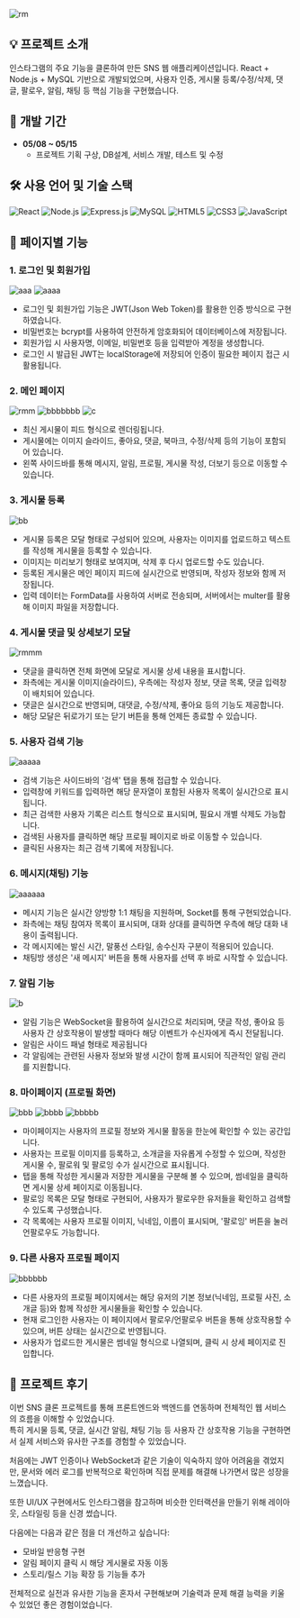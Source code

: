 
![rm](https://github.com/user-attachments/assets/e48c73c6-a0f4-48e6-9220-7e287197661f)
## 💡 프로젝트 소개
인스타그램의 주요 기능을 클론하여 만든 SNS 웹 애플리케이션입니다.
React + Node.js + MySQL 기반으로 개발되었으며, 사용자 인증, 게시물 등록/수정/삭제, 댓글, 팔로우, 알림, 채팅 등 핵심 기능을 구현했습니다.

## 📅 개발 기간

- **05/08 ~ 05/15**
  - 프로젝트 기획 구상, DB설계, 서비스 개발, 테스트 및 수정

## 🛠 사용 언어 및 기술 스택

![React](https://img.shields.io/badge/React-61DAFB?style=for-the-badge&logo=react&logoColor=black)
![Node.js](https://img.shields.io/badge/Node.js-339933?style=for-the-badge&logo=node.js&logoColor=white)
![Express.js](https://img.shields.io/badge/Express.js-000000?style=for-the-badge&logo=express&logoColor=white)
![MySQL](https://img.shields.io/badge/MySQL-4479A1?style=for-the-badge&logo=mysql&logoColor=white)
![HTML5](https://img.shields.io/badge/HTML5-E34F26?style=for-the-badge&logo=html5&logoColor=white)
![CSS3](https://img.shields.io/badge/CSS3-1572B6?style=for-the-badge&logo=css3&logoColor=white)
![JavaScript](https://img.shields.io/badge/JavaScript-F7DF1E?style=for-the-badge&logo=javascript&logoColor=black)

## 📑 페이지별 기능

### 1. 로그인 및 회원가입

![aaa](https://github.com/user-attachments/assets/45effaf4-b575-4975-8b9e-250fa74f4b76)
![aaaa](https://github.com/user-attachments/assets/018dad97-213e-4720-bb18-6fd40c6f7894)

- 로그인 및 회원가입 기능은 JWT(Json Web Token)를 활용한 인증 방식으로 구현하였습니다.  
- 비밀번호는 bcrypt를 사용하여 안전하게 암호화되어 데이터베이스에 저장됩니다.  
- 회원가입 시 사용자명, 이메일, 비밀번호 등을 입력받아 계정을 생성합니다.  
- 로그인 시 발급된 JWT는 localStorage에 저장되어 인증이 필요한 페이지 접근 시 활용됩니다.

### 2. 메인 페이지

![rmm](https://github.com/user-attachments/assets/84db7e03-487d-47f7-867a-7f037f82be7a)
![bbbbbbb](https://github.com/user-attachments/assets/48cf2416-f84a-4279-91eb-072267e20716)
![c](https://github.com/user-attachments/assets/d7ddeef5-602d-4c6c-ab57-ff1504207a22)

- 최신 게시물이 피드 형식으로 렌더링됩니다.
- 게시물에는 이미지 슬라이드, 좋아요, 댓글, 북마크, 수정/삭제 등의 기능이 포함되어 있습니다.
- 왼쪽 사이드바를 통해 메시지, 알림, 프로필, 게시물 작성, 더보기 등으로 이동할 수 있습니다.

### 3. 게시물 등록

![bb](https://github.com/user-attachments/assets/2c059fea-8746-4440-b06d-8961d92a0b44)

- 게시물 등록은 모달 형태로 구성되어 있으며, 사용자는 이미지를 업로드하고 텍스트를 작성해 게시물을 등록할 수 있습니다.
- 이미지는 미리보기 형태로 보여지며, 삭제 후 다시 업로드할 수도 있습니다.  
- 등록된 게시물은 메인 페이지 피드에 실시간으로 반영되며, 작성자 정보와 함께 저장됩니다.  
- 입력 데이터는 FormData를 사용하여 서버로 전송되며, 서버에서는 multer를 활용해 이미지 파일을 저장합니다.

### 4. 게시물 댓글 및 상세보기 모달

![rmmm](https://github.com/user-attachments/assets/7ac52100-a658-4e9c-a0c7-6c4997a19211)

- 댓글을 클릭하면 전체 화면에 모달로 게시물 상세 내용을 표시합니다.  
- 좌측에는 게시물 이미지(슬라이드), 우측에는 작성자 정보, 댓글 목록, 댓글 입력창이 배치되어 있습니다.  
- 댓글은 실시간으로 반영되며, 대댓글, 수정/삭제, 좋아요 등의 기능도 제공합니다.  
- 해당 모달은 뒤로가기 또는 닫기 버튼을 통해 언제든 종료할 수 있습니다.

### 5. 사용자 검색 기능

![aaaaa](https://github.com/user-attachments/assets/5e54eb3c-5639-4a1a-8b50-dffcde7eccb7)

- 검색 기능은 사이드바의 '검색' 탭을 통해 접급할 수 있습니다.
- 입력창에 키워드를 입력하면 해당 문자열이 포함된 사용자 목록이 실시간으로 표시됩니다.  
- 최근 검색한 사용자 기록은 리스트 형식으로 표시되며, 필요시 개별 삭제도 가능합니다.  
- 검색된 사용자를 클릭하면 해당 프로필 페이지로 바로 이동할 수 있습니다.
- 클릭된 사용자는 최근 검색 기록에 저장됩니다.

### 6. 메시지(채팅) 기능

![aaaaaa](https://github.com/user-attachments/assets/f195815b-b0fe-4d8d-b68c-f3e69aa99d43)

- 메시지 기능은 실시간 양방향 1:1 채팅을 지원하며, Socket를 통해 구현되었습니다.  
- 좌측에는 채팅 참여자 목록이 표시되며, 대화 상대를 클릭하면 우측에 해당 대화 내용이 출력됩니다.  
- 각 메시지에는 발신 시간, 말풍선 스타일, 송수신자 구분이 적용되어 있습니다. 
- 채팅방 생성은 '새 메시지' 버튼을 통해 사용자를 선택 후 바로 시작할 수 있습니다.

### 7. 알림 기능

![b](https://github.com/user-attachments/assets/15af97fd-d48d-4555-998d-d288e00b68ef)

- 알림 기능은 WebSocket을 활용하여 실시간으로 처리되며, 댓글 작성, 좋아요 등 사용자 간 상호작용이 발생할 때마다 해당 이벤트가 수신자에게 즉시 전달됩니다.  
- 알림은 사이드 패널 형태로 제공됩니다
- 각 알림에는 관련된 사용자 정보와 발생 시간이 함께 표시되어 직관적인 알림 관리를 지원합니다.

### 8. 마이페이지 (프로필 화면)

![bbb](https://github.com/user-attachments/assets/9bcb73ad-c9d7-4727-9e38-73766309e09c)
![bbbb](https://github.com/user-attachments/assets/0d0a143d-9d56-483c-8f47-5bfb4e9d410f)
![bbbbb](https://github.com/user-attachments/assets/402b4e4c-09a8-47d4-a787-853dc606e303)

- 마이페이지는 사용자의 프로필 정보와 게시물 활동을 한눈에 확인할 수 있는 공간입니다.  
- 사용자는 프로필 이미지를 등록하고, 소개글을 자유롭게 수정할 수 있으며, 작성한 게시물 수, 팔로워 및 팔로잉 수가 실시간으로 표시됩니다.  
- 탭을 통해 작성한 게시물과 저장한 게시물을 구분해 볼 수 있으며, 썸네일을 클릭하면 게시물 상세 페이지로 이동됩니다.
- 팔로잉 목록은 모달 형태로 구현되어, 사용자가 팔로우한 유저들을 확인하고 검색할 수 있도록 구성했습니다.  
- 각 목록에는 사용자 프로필 이미지, 닉네임, 이름이 표시되며, '팔로잉' 버튼을 눌러 언팔로우도 가능합니다.  

### 9. 다른 사용자 프로필 페이지

![bbbbbb](https://github.com/user-attachments/assets/cf42dafb-d237-41a1-bbdb-43ff04bbecd5)

- 다른 사용자의 프로필 페이지에서는 해당 유저의 기본 정보(닉네임, 프로필 사진, 소개글 등)와 함께 작성한 게시물들을 확인할 수 있습니다.  
- 현재 로그인한 사용자는 이 페이지에서 팔로우/언팔로우 버튼을 통해 상호작용할 수 있으며, 버튼 상태는 실시간으로 반영됩니다.  
- 사용자가 업로드한 게시물은 썸네일 형식으로 나열되며, 클릭 시 상세 페이지로 진입합니다.

## 🧾 프로젝트 후기

이번 SNS 클론 프로젝트를 통해 프론트엔드와 백엔드를 연동하며 전체적인 웹 서비스의 흐름을 이해할 수 있었습니다.  
특히 게시물 등록, 댓글, 실시간 알림, 채팅 기능 등 사용자 간 상호작용 기능을 구현하면서 실제 서비스와 유사한 구조를 경험할 수 있었습니다.

처음에는 JWT 인증이나 WebSocket과 같은 기술이 익숙하지 않아 어려움을 겪었지만, 문서와 에러 로그를 반복적으로 확인하며 직접 문제를 해결해 나가면서 많은 성장을 느꼈습니다.

또한 UI/UX 구현에서도 인스타그램을 참고하며 비슷한 인터랙션을 만들기 위해 레이아웃, 스타일링 등을 신경 썼습니다.

다음에는 다음과 같은 점을 더 개선하고 싶습니다:
- 모바일 반응형 구현
- 알림 페이지 클릭 시 해당 게시물로 자동 이동
- 스토리/릴스 기능 확장 등 기능들 추가

전체적으로 실전과 유사한 기능을 혼자서 구현해보며 기술력과 문제 해결 능력을 키울 수 있었던 좋은 경험이었습니다.
